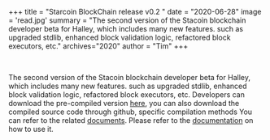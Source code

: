 +++
title = "Starcoin BlockChain release v0.2 "
date = "2020-06-28"
image = 'read.jpg'
summary = "The second version of the Stacoin blockchain developer beta for Halley, which includes many new features. such as upgraded stdlib, enhanced block validation logic, refactored block executors, etc."
archives="2020"
author = "Tim"
+++


<br/>


The second version of the Stacoin blockchain developer beta for Halley, which includes many new features. such as upgraded stdlib, enhanced block validation logic, refactored block executors, etc. Developers can download the pre-compiled version [here](https://github.com/starcoinorg/starcoin/releases/tag/v0.2.0), you can also download the compiled source code through github, specific compilation methods You can refer to the related [documents](http://developer.starcoin.org/en/build/). Please refer to the [documentation](http://developer.starcoin.org/en/first_transaction/) on how to use it.
